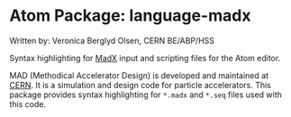 # Atom Package: language-madx

Written by: Veronica Berglyd Olsen, CERN BE/ABP/HSS

Syntax highlighting for [MadX](http://mad.web.cern.ch/mad/) input and scripting files for the Atom editor.

MAD (Methodical Accelerator Design) is developed and maintained at [CERN](http://cern.ch).
It is a simulation and design code for particle accelerators. This package provides syntax highlighting
for `*.madx` and `*.seq` files used with this code.
